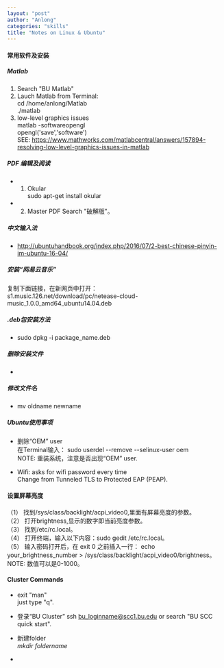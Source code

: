 ```yaml
---
layout: "post"
author: "Anlong"
categories: "skills"
title: "Notes on Linux & Ubuntu"
---
```

#### 常用软件及安装  
##### Matlab  
1. Search "BU Matlab"  
2. Lauch Matlab from Terminal:  
cd /home/anlong/Matlab  
./matlab  
3. low-level graphics issues  
matlab -softwareopengl  
opengl('save','software')  
SEE: https://www.mathworks.com/matlabcentral/answers/157894-resolving-low-level-graphics-issues-in-matlab  

##### PDF 编辑及阅读
- 1. Okular  
sudo apt-get install okular  
- 2. Master PDF
Search "破解版"。  

##### 中文输入法
- http://ubuntuhandbook.org/index.php/2016/07/2-best-chinese-pinyin-im-ubuntu-16-04/  

##### 安装“网易云音乐”
复制下面链接，在新网页中打开：  
s1.music.126.net/download/pc/netease-cloud-music_1.0.0_amd64_ubuntu14.04.deb  

##### .deb包安装方法
- sudo dpkg -i package_name.deb

##### 删除安装文件
- 

##### 修改文件名
- mv oldname newname  

##### Ubuntu使用事项  
- 删除“OEM” user  
在Terminal输入： sudo userdel --remove --selinux-user oem  
NOTE: 重装系统，注意是否出现“OEM” user.  

- Wifi: asks for wifi password every time  
Change from Tunneled TLS to Protected EAP (PEAP).  


#### 设置屏幕亮度
（1） 找到/sys/class/backlight/acpi_video0,里面有屏幕亮度的参数。  
（2） 打开brightness,显示的数字即当前亮度参数。  
（3） 找到/etc/rc.local。  
（4） 打开终端，输入以下内容：sudo gedit /etc/rc.local。  
（5） 输入密码打开后，在 exit 0 之前插入一行： echo your_brightness_number > /sys/class/backlight/acpi_video0/brightness。  
NOTE: 数值可以是0-1000。  

#### Cluster Commands
- exit "man"  
just type "q".  

- 登录“BU Cluster”
ssh bu_loginname@scc1.bu.edu or search "BU SCC quick start".  

- 新建folder  
_mkdir foldername_  

- 

